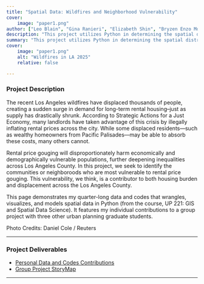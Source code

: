 ```yaml
---
title: "Spatial Data: Wildfires and Neighborhood Vulnerability" 
cover:
    image: "paper1.png"
author: ["Leo Blain", "Gina Ranieri", "Elizabeth Shin", "Bryzen Enzo Morales"]
description: "This project utilizes Python in determining the spatial distribution of displacement vulnerability across Los Angeles." 
summary: "This project utilizes Python in determining the spatial distribution of vulnerability to displacement across neighborhoods in Los Angeles." 
cover:
    image: "paper1.png"
    alt: "Wildfires in LA 2025"
    relative: false

---
```


### Project Description 

The recent Los Angeles wildfires have displaced thousands of people, creating a sudden surge in demand for long-term rental housing–just as supply has drastically shrunk. According to Strategic Actions for a Just Economy, many landlords have taken advantage of this crisis by illegally inflating rental prices across the city. While some displaced residents—such as wealthy homeowners from Pacific Palisades—may be able to absorb these costs, many others cannot.

Rental price gouging will disproportionately harm economically and demographically vulnerable populations, further deepening inequalities across Los Angeles County. In this project, we seek to identify the communities or neighboroods who are most vulnerable to rental price gouging. This vulnerability, we think, is a contributor to both housing burden and displacement across the Los Angeles County.

This page demonstrates my quarter-long data and codes that wrangles, visualizes, and models spatial data in Python (from the course, UP 221: GIS and Spatial Data Science). It features my individual contributions to a group project with three other urban planning graduate students.

Photo Credits: Daniel Cole / Reuters

---

### Project Deliverables

+ [Personal Data and Codes Contributions](https://github.com/bryzenmorales/UP221-bryzen)
+ [Group Project StoryMap](https://storymaps.arcgis.com/stories/df28d89ff7b647818ddf279ec3fd321f)

---
